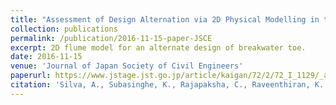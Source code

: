 ```yaml
---
title: "Assessment of Design Alternation via 2D Physical Modelling in the Main Breakwater of Colombo Port Expansion Project"
collection: publications
permalink: /publication/2016-11-15-paper-JSCE
excerpt: 2D flume model for an alternate design of breakwater toe.
date: 2016-11-15
venue: 'Journal of Japan Society of Civil Engineers'
paperurl: https://www.jstage.jst.go.jp/article/kaigan/72/2/72_I_1129/_article/-char/ja/
citation: 'Silva, A., Subasinghe, K., Rajapaksha, C., Raveenthiran, K., Kim, S. H., Young, M., ... & Araki, S. (2016). Assessment of Design Alternation via 2D Physical Modelling in the Main Breakwater of Colombo Port Expansion Project. <i>Journal of Japan Society of Civil Engineers, Ser. B2 (Coastal Engineering)</i>, 72(2), I_1129-I_1134.'
---
```

